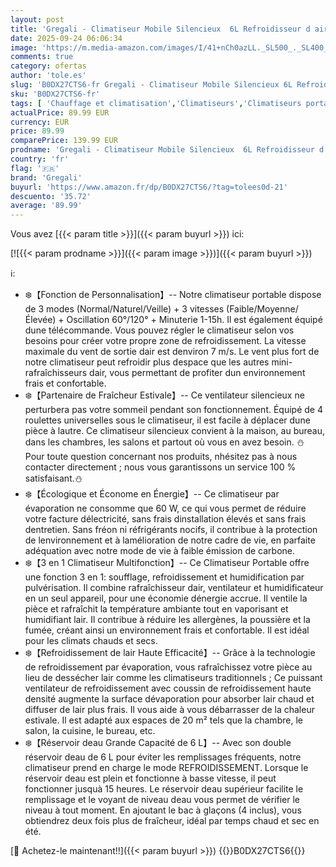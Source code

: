 ```yaml
---
layout: post
title: 'Gregali - Climatiseur Mobile Silencieux  6L Refroidisseur d air Climatiseurs Portables Économie d énergie Ventilateur Humidificateur  3 Vitesses/Modes  Télécommande  1-15H Minuterie  pour Maison Bureau Chambre'
date: 2025-09-24 06:06:34
image: 'https://m.media-amazon.com/images/I/41+nCh0azLL._SL500_._SL400_.jpg'
comments: true
category: ofertas
author: 'tole.es'
slug: 'B0DX27CTS6-fr Gregali - Climatiseur Mobile Silencieux 6L Refroidisseur d...'
sku: 'B0DX27CTS6-fr'
tags: [ 'Chauffage et climatisation','Climatiseurs','Climatiseurs portables','Cuisine et Maison','gregali','🇫🇷', ]
actualPrice: 89.99 EUR
currency: EUR
price: 89.99
comparePrice: 139.99 EUR
prodname: 'Gregali - Climatiseur Mobile Silencieux  6L Refroidisseur d air Climatiseurs Portables Économie d énergie Ventilateur Humidificateur  3 Vitesses/Modes  Télécommande  1-15H Minuterie  pour Maison Bureau Chambre'
country: 'fr'
flag: '🇫🇷'
brand: 'Gregali'
buyurl: 'https://www.amazon.fr/dp/B0DX27CTS6/?tag=tolees0d-21'
descuento: '35.72'
average: '89.99'
---
```


Vous avez [{{< param title >}}]({{< param buyurl >}}) ici:

[![{{< param prodname >}}]({{< param image >}})]({{< param buyurl >}})

ℹ️:

- ❄️【Fonction de Personnalisation】-- Notre climatiseur portable dispose de 3 modes (Normal/Naturel/Veille) + 3 vitesses (Faible/Moyenne/Élevée) + Oscillation 60°/120° + Minuterie 1-15h. Il est également équipé dune télécommande. Vous pouvez régler le climatiseur selon vos besoins pour créer votre propre zone de refroidissement. La vitesse maximale du vent de sortie dair est denviron 7 m/s. Le vent plus fort de notre climatiseur peut refroidir plus despace que les autres mini-rafraîchisseurs dair, vous permettant de profiter dun environnement frais et confortable.
- ❄️【Partenaire de Fraîcheur Estivale】-- Ce ventilateur silencieux ne perturbera pas votre sommeil pendant son fonctionnement. Équipé de 4 roulettes universelles sous le climatiseur, il est facile à déplacer dune pièce à lautre. Ce climatiseur silencieux convient à la maison, au bureau, dans les chambres, les salons et partout où vous en avez besoin. ⛄ Pour toute question concernant nos produits, nhésitez pas à nous contacter directement ; nous vous garantissons un service 100 % satisfaisant.⛄
- ❄️【Écologique et Économe en Énergie】-- Ce climatiseur par évaporation ne consomme que 60 W, ce qui vous permet de réduire votre facture délectricité, sans frais dinstallation élevés et sans frais dentretien. Sans fréon ni réfrigérants nocifs, il contribue à la protection de lenvironnement et à lamélioration de notre cadre de vie, en parfaite adéquation avec notre mode de vie à faible émission de carbone.
- ❄️【3 en 1 Climatiseur Multifonction】-- Ce Climatiseur Portable offre une fonction 3 en 1: soufflage, refroidissement et humidification par pulvérisation. Il combine rafraîchisseur dair, ventilateur et humidificateur en un seul appareil, pour une économie dénergie accrue. Il ventile la pièce et rafraîchit la température ambiante tout en vaporisant et humidifiant lair. Il contribue à réduire les allergènes, la poussière et la fumée, créant ainsi un environnement frais et confortable. Il est idéal pour les climats chauds et secs.
- ❄️【Refroidissement de lair Haute Efficacité】-- Grâce à la technologie de refroidissement par évaporation, vous rafraîchissez votre pièce au lieu de dessécher lair comme les climatiseurs traditionnels ; Ce puissant ventilateur de refroidissement avec coussin de refroidissement haute densité augmente la surface dévaporation pour absorber lair chaud et diffuser de lair plus frais. Il vous aide à vous débarrasser de la chaleur estivale. Il est adapté aux espaces de 20 m² tels que la chambre, le salon, la cuisine, le bureau, etc.
- ❄️【Réservoir deau Grande Capacité de 6 L】-- Avec son double réservoir deau de 6 L pour éviter les remplissages fréquents, notre climatiseur prend en charge le mode REFROIDISSEMENT. Lorsque le réservoir deau est plein et fonctionne à basse vitesse, il peut fonctionner jusquà 15 heures. Le réservoir deau supérieur facilite le remplissage et le voyant de niveau deau vous permet de vérifier le niveau à tout moment. En ajoutant le bac à glaçons (4 inclus), vous obtiendrez deux fois plus de fraîcheur, idéal par temps chaud et sec en été.

[🛒 Achetez-le maintenant!!]({{< param buyurl >}})
{{<world>}}B0DX27CTS6{{</world>}}
